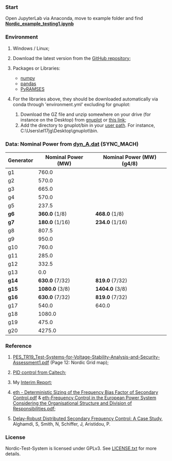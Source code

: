 ### Start
Open JupyterLab via Anaconda, move to example folder and find [**Nordic_example_testing1.ipynb**](https://github.com/realgjl/sfcNordic/blob/master/examples/Nordic_example_testing1.ipynb)


### Environment
1. Windows / Linux;
2. Download the latest version from the [GitHub repository](https://github.com/realgjl/Nordic-Test-System);
3. Packages or Libraries:
	- [numpy](http://www.numpy.org/)
	- [pandas](https://pandas.pydata.org)
	- [PyRAMSES](https://ramses.paristidou.info)

4. For the libraries above, they should be downloaded automatically via conda through 'environment.yml' excluding for gnuplot:
	1. Download the GZ file and unzip somewhere on your drive (for instance on the Desktop) from [gnuplot](https://sourceforge.net/projects/gnuplot/files/gnuplot/5.2.5/) or [this link](https://www.dropbox.com/s/qqr0yarrag3e9ia/gnuplot.zip?dl=0); 
	2. Add the directory to gnuplot/bin in your [user path](https://support.microsoft.com/en-gb/help/931715/you-cannot-modify-user-environment-variables-in-the-system-properties). For instance, C:\Users\el17jg\Desktop\gnuplot\bin.

### Data: Nominal Power from [dyn_A.dat](https://github.com/realgjl/sfcNordic/blob/master/examples/dyn_A.dat) (SYNC_MACH)
| Generator | Nominal Power (MW)| Nominal Power (MW) (g4/8)|
|-----------|-------------------|--------------------------|
| g1        | 760.0             |                          |
| g2        | 570.0             |                          |
| g3        | 665.0             |                          |
| g4        | 570.0             |                          |
| g5        | 237.5             |                          |
| **g6**    | **360.0** (1/8)   | **468.0**  (1/8)         |
| **g7**    | **180.0** (1/16)  | **234.0**  (1/16)        |
| g8        | 807.5             |                          |
| g9        | 950.0             |                          |
| g10       | 760.0             |                          |
| g11       | 285.0             |                          |
| g12       | 332.5             |                          |
| g13       | 0.0               |                          |
| **g14**   | **630.0** (7/32)  | **819.0**  (7/32)        |
| **g15**   | **1080.0** (3/8)  | **1404.0**  (3/8)        |
| **g16**   | **630.0** (7/32)  | **819.0**  (7/32)        |
| g17       | 540.0             | 640.0                    |
| g18       | 1080.0            |                          |
| g19       | 475.0             |                          |
| g20       | 4275.0            |                          |


### Reference
1. [PES_TR19_Test-Systems-for-Voltage-Stability-Analysis-and-Security-Assessment1.pdf](https://github.com/realgjl/Nordic-Test-System/blob/master/reference%20(pdf)/PES_TR19_Test-Systems-for-Voltage-Stability-Analysis-and-Security-Assessment1.pdf) (Page 12: Nordic Grid map);

2. [PID control from Caltech](https://github.com/realgjl/sfcNordic/blob/master/reference%20(pdf)/Caltech%20PID%20Control.pdf);

3. My [Interim Report](https://github.com/realgjl/Nordic-Test-System/blob/master/reference%20(pdf)/interim%20report.pdf);

4. [eth - Deterministic Sizing of the Frequency Bias Factor of Secondary Control.pdf](https://github.com/realgjl/Nordic-Test-System/blob/master/reference%20(pdf)/eth%20-%20Deterministic%20Sizing%20of%20the%20Frequency%20Bias%20Factor%20of%20Secondary%20Control.pdf) & [eth-Frequency Control in the European Power System Considering the Organisational Structure and Division of Responsibilities.pdf](https://github.com/realgjl/Nordic-Test-System/blob/master/reference%20(pdf)/eth-Frequency%20Control%20in%20the%20European%20Power%20System%20Considering%20the%20Organisational%20Structure%20and%20Division%20of%20Responsibilities.pdf);

5. [Delay-Robust Distributed Secondary Frequency Control: A Case Study](http://eprints.whiterose.ac.uk/144279/8/PID5849209.pdf), Alghamdi, S, Smith, N, Schiffer, J, Aristidou, P.

### License

Nordic-Test-System is licensed under GPLv3. See [LICENSE.txt](https://github.com/realgjl/Nordic-Test-System/blob/master/LICENSE.txt) for more details.
